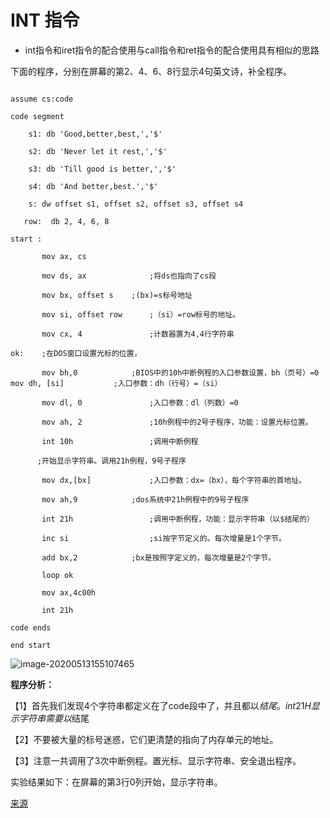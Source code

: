 # INT 指令

- int指令和iret指令的配合使用与call指令和ret指令的配合使用具有相似的思路

下面的程序，分别在屏幕的第2、4、6、8行显示4句英文诗，补全程序。

```assembly

assume cs:code

code segment

    s1: db 'Good,better,best,','$'

    s2: db 'Never let it rest,','$'

    s3: db 'Till good is better,','$'

    s4: db 'And better,best.','$'

    s: dw offset s1, offset s2, offset s3, offset s4

   row:  db 2, 4, 6, 8

start :

       mov ax, cs

       mov ds, ax              ;将ds也指向了cs段

       mov bx, offset s    ;(bx)=s标号地址

       mov si, offset row      ;（si）=row标号的地址。

       mov cx, 4               ;计数器置为4,4行字符串

ok:    ;在DOS窗口设置光标的位置， 

       mov bh,0            ;BIOS中的10h中断例程的入口参数设置，bh（页号）=0      mov dh, [si]           ;入口参数：dh（行号）=（si）

       mov dl, 0               ;入口参数：dl（列数）=0

       mov ah, 2               ;10h例程中的2号子程序，功能：设置光标位置。

       int 10h                 ;调用中断例程

      ;开始显示字符串。调用21h例程，9号子程序

       mov dx,[bx]             ;入口参数：dx=（bx），每个字符串的首地址。

       mov ah,9            ;dos系统中21h例程中的9号子程序

       int 21h                 ;调用中断例程，功能：显示字符串（以$结尾的）

       inc si                  ;si按字节定义的。每次增量是1个字节。

       add bx,2            ;bx是按照字定义的，每次增量是2个字节。

       loop ok

       mov ax,4c00h

       int 21h

code ends

end start    

```

![image-20200513155107465](C:\Users\poplar\Desktop\assembly-learn\images\image-20200513155107465.png)

**程序分析：**

【1】首先我们发现4个字符串都定义在了code段中了，并且都以$结尾。int 21H显示字符串需要以$结尾

【2】不要被大量的标号迷惑，它们更清楚的指向了内存单元的地址。

【3】注意一共调用了3次中断例程。置光标、显示字符串、安全退出程序。

实验结果如下：在屏幕的第3行0列开始，显示字符串。

[来源](http://blog.sina.com.cn/s/blog_171daf8e00102xcur.html)
